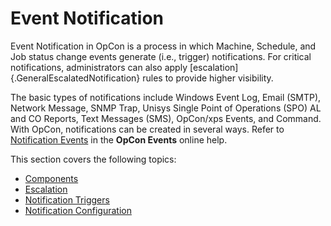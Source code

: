 # Event Notification

Event Notification in OpCon is a process in
which Machine, Schedule, and Job status change events generate (i.e.,
trigger) notifications. For critical notifications, administrators can
also apply [escalation]{.GeneralEscalatedNotification} rules to provide higher visibility.

The basic types of notifications include Windows Event Log, Email
(SMTP), Network Message, SNMP Trap, Unisys Single Point of Operations
(SPO) AL and CO Reports, Text Messages (SMS), OpCon/xps Events, and
Command. With OpCon, notifications can be
created in several ways. Refer to [Notification Events](https://help.smatechnologies.com/opcon/core/latest/OpCon-Events/Event-Types.md#Notifica)
 in the **OpCon Events** online help.

This section covers the following topics:

- [Components](./Components.md)
- [Escalation](Escalation.md)
- [Notification Triggers](Notification-Triggers.md)
- [Notification     Configuration](Notification-Configuration.md)

